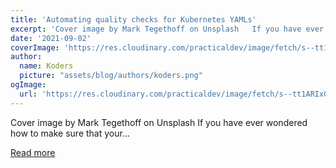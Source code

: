 ```yaml
---
title: 'Automating quality checks for Kubernetes YAMLs'
excerpt: 'Cover image by Mark Tegethoff on Unsplash   If you have ever wondered how to make sure that your...'
date: '2021-09-02'
coverImage: 'https://res.cloudinary.com/practicaldev/image/fetch/s--tt1ARIxG--/c_imagga_scale,f_auto,fl_progressive,h_420,q_auto,w_1000/https://dev-to-uploads.s3.amazonaws.com/uploads/articles/94rzl3hpe1roj3od860y.jpg'
author:
  name: Koders
  picture: "assets/blog/authors/koders.png"
ogImage:
  url: 'https://res.cloudinary.com/practicaldev/image/fetch/s--tt1ARIxG--/c_imagga_scale,f_auto,fl_progressive,h_420,q_auto,w_1000/https://dev-to-uploads.s3.amazonaws.com/uploads/articles/94rzl3hpe1roj3od860y.jpg'
---
```


Cover image by Mark Tegethoff on Unsplash   If you have ever wondered how to make sure that your...

[Read more](https://dev.to/wkrzywiec/automating-quality-checks-for-kubernetes-yamls-398)
